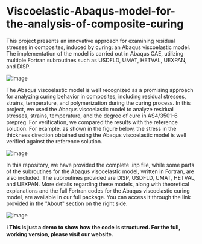 # Viscoelastic-Abaqus-model-for-the-analysis-of-composite-curing
This project presents an innovative approach for examining residual stresses in composites, induced by curing: an Abaqus viscoelastic model. The implementation of the model is carried out in Abaqus CAE, utilizing multiple Fortran subroutines such as USDFLD, UMAT, HETVAL, UEXPAN, and DISP.

![image](https://github.com/user-attachments/assets/2bd63acd-88a0-49f8-a800-74d349ce2e0d)

The Abaqus viscoelastic model is well recognized as a promising approach for analyzing curing behavior in composites, including residual stresses, strains, temperature, and polymerization during the curing process. In this project, we used the Abaqus viscoelastic model to analyze residual stresses, strains, temperature, and the degree of cure in AS4/3501-6 prepreg. For verification, we compared the results with the reference solution. For example, as shown in the figure below, the stress in the thickness direction obtained using the Abaqus viscoelastic model is well verified against the reference solution.

![image](https://github.com/user-attachments/assets/f0a8ecf7-247e-4eaf-8979-089e817c38a0)

In this repository, we have provided the complete .inp file, while some parts of the subroutines for the Abaqus viscoelastic model, written in Fortran, are also included. The subroutines provided are DISP, USDFLD, UMAT, HETVAL, and UEXPAN. More details regarding these models, along with theoretical explanations and the full Fortran codes for the Abaqus viscoelastic curing model, are available in our full package. You can access it through the link provided in the "About" section on the right side.

![image](https://github.com/user-attachments/assets/ab3a5bfb-d423-4cdc-8fad-7b9f422b7577)

**ℹ️ This is just a demo to show how the code is structured. For the full, working version, please visit our website.**
